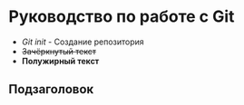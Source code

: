 # Руководство по работе с Git
* *Git init* - Создание репозитория
* ~~Зачёркнутый текст~~
* **Полужирный текст**
## Подзаголовок


